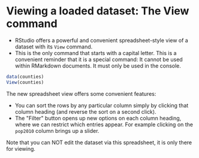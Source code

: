 # Viewing a loaded dataset: The View command

- RStudio offers a powerful and convenient spreadsheet-style view of a dataset with its `View` command.
- This is the only command that starts with a capital letter. This is a convenient reminder that it is a special command: It cannot be used within RMarkdown documents. It must only be used in the console.

```r
data(counties)
View(counties)
```

The new spreadsheet view offers some convenient features:

- You can sort the rows by any particular column simply by clicking that column heading (and reverse the sort on a second click).
- The "Filter" button opens up new options on each column heading, where we can restrict which entries appear. For example clicking on the `pop2010` column brings up a slider.

Note that you can NOT edit the dataset via this spreadsheet, it is only there for viewing.
